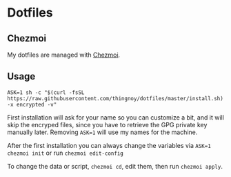 # Dotfiles

## Chezmoi

My dotfiles are managed with [Chezmoi](https://chezmoi.io).

## Usage

```shell
ASK=1 sh -c "$(curl -fsSL https://raw.githubusercontent.com/thingnoy/dotfiles/master/install.sh) -x encrypted -v"
```

First installation will ask for your name so you can customize a bit, and it will skip the encryped files, since you have to retrieve the GPG private key manually later. Removing `ASK=1` will use my names for the machine.

After the first installation you can always change the variables via `ASK=1 chezmoi init` or run `chezmoi edit-config`

To change the data or script, `chezmoi cd`, edit them, then run `chezmoi apply`.
